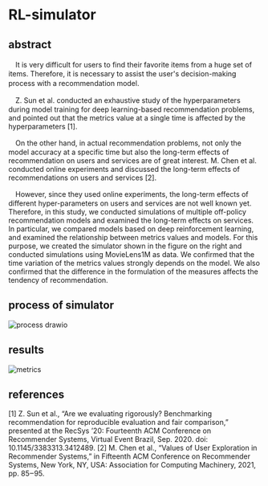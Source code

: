 # RL-simulator

## abstract
　It is very difficult for users to find their favorite items from a huge set of items. Therefore, it is necessary to assist the user's decision-making process with a recommendation model.　　
 
 　Z. Sun et al. conducted an exhaustive study of the hyperparameters during model training for deep learning-based recommendation problems, and pointed out that the metrics value at a single time is affected by the hyperparameters [1].
  
　On the other hand, in actual recommendation problems, not only the model accuracy at a specific time but also the long-term effects of recommendation on users and services are of great interest. M. Chen et al. conducted online experiments and discussed the long-term effects of recommendations on users and services [2].
 
　However, since they used online experiments, the long-term effects of different hyper-parameters on users and services are not well known yet. Therefore, in this study, we conducted simulations of multiple off-policy recommendation models and examined the long-term effects on services.
In particular, we compared models based on deep reinforcement learning, and examined the relationship between metrics values and models. For this purpose, we created the simulator shown in the figure on the right and conducted simulations using MovieLens1M as data. We confirmed that the time variation of the metrics values strongly depends on the model. We also confirmed that the difference in the formulation of the measures affects the tendency of recommendation.

## process of simulator
![process drawio](https://user-images.githubusercontent.com/40622501/187359819-c42532b5-5614-4830-a24f-664b664c0a9d.png)

## results
![metrics](https://user-images.githubusercontent.com/40622501/187360348-57c694a1-252a-4743-bf24-3e5a3c1b0328.png)

## references
[1] Z. Sun et al., “Are we evaluating rigorously? Benchmarking recommendation for reproducible evaluation and fair comparison,” presented at the RecSys ’20: Fourteenth ACM Conference on Recommender Systems, Virtual Event Brazil, Sep. 2020. doi: 10.1145/3383313.3412489. [2] M. Chen et al., “Values of User Exploration in Recommender Systems,” in Fifteenth ACM Conference on Recommender Systems, New York, NY, USA: Association for Computing Machinery, 2021, pp. 85‒95.
